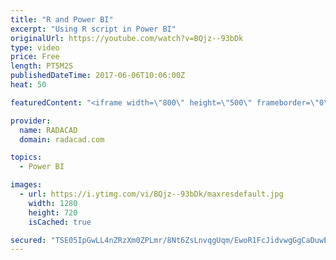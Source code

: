 ```yaml
---
title: "R and Power BI"
excerpt: "Using R script in Power BI"
originalUrl: https://youtube.com/watch?v=BQjz--93bDk
type: video
price: Free
length: PT5M2S
publishedDateTime: 2017-06-06T10:06:00Z
heat: 50

featuredContent: "<iframe width=\"800\" height=\"500\" frameborder=\"0\" src=\"https://www.youtube.com/embed/BQjz--93bDk\" allow=\"accelerometer; autoplay; encrypted-media; gyroscope; picture-in-picture\" allowfullscreen></iframe>"

provider:
  name: RADACAD
  domain: radacad.com

topics:
  - Power BI

images:
  - url: https://i.ytimg.com/vi/BQjz--93bDk/maxresdefault.jpg
    width: 1280
    height: 720
    isCached: true

secured: "TSE05IpGwLL4nZRzXm0ZPLmr/8Nt6ZsLnvqgUqm/EwoR1FcJidvwgGgCaDuwEiXnkW5JbtZimp3F/ULHvljd+y/68D2cp7X6h8kJMv79UTmxv1L5Y/aBUmCM7n1DF+IlD098sCkcQEztoPZsVSgxYnXV72WNtwgq9UwyuBGqRGU9Zp/kPoxnVpr5ALwD89NpIfB7nnTbjlYvxSMoHcCMv4pchmYw6lgRXELrjNpd5JiEnpViLYNgzOeRR+A8+Z5JInW4RNQtJjr6qK95CmUfUrb/VZcwUY5TDEWdN3vd0mDG+tsaGag0l6qYvfBb0QAKZ7SGOpjqRV+gswPDEnZ3Kn/Fwb4vFz/DiFId+czk4Tphx2TiMTgpmWCOp/rZ+tp3OBq7xTi1MiFwOaNYuWuRzRzf7hGezuefJM+D0T4OenI=;v4mMHFpDWgLG2K3CpI/RFA=="
---
```


